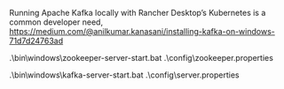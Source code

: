 Running Apache Kafka locally with Rancher Desktop’s Kubernetes is a common developer need, 
https://medium.com/@anilkumar.kanasani/installing-kafka-on-windows-71d7d24763ad


.\bin\windows\zookeeper-server-start.bat .\config\zookeeper.properties 

.\bin\windows\kafka-server-start.bat .\config\server.properties
